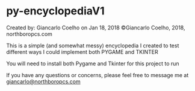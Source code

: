 # py-encyclopediaV1
Created by: Giancarlo Coelho on Jan 18, 2018
©Giancarlo Coelho, 2018, northboropcs.com

This is a simple (and somewhat messy) encyclopedia I created to test different ways I could implement both PYGAME and TKINTER

You will need to install both Pygame and Tkinter for this project to run

If you have any questions or concerns, please feel free to message me at giancarlo@northboropcs.com
